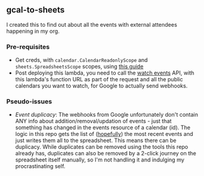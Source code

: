 ## gcal-to-sheets
I created this to find out about all the events with external attendees happening in my org.

### Pre-requisites
- Get creds, with `calendar.CalendarReadonlyScope` and `sheets.SpreadsheetsScope` scopes, using [this guide](https://developers.google.com/calendar/api/quickstart/go)
- Post deploying this lambda, you need to call the [watch events](https://developers.google.com/calendar/api/v3/reference/events/watch) API, with this lambda's function URL as part of the request and all the public calendars you want to watch, for Google to actually send webhooks.

### Pseudo-issues
- *Event duplicacy*: The webhooks from Google unfortunately don't contain ANY info about addition/removal/updation of events - just that something has changed in the events resource of a calendar (id). The logic in this repo gets the list of ([hopefully](https://developers.google.com/calendar/api/v3/reference/events/list#orderBy)) the most recent events and just writes them all to the spreadsheet. This means there can be duplicacy. While duplicates can be removed using the tools this repo already has, duplicates can also be removed by a 2-click journey on the spreadsheet itself manually, so I'm not handling it and indulging my procrastinating self.